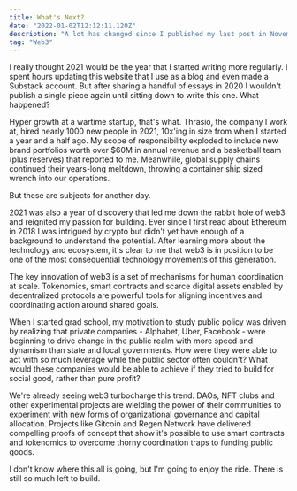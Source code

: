 ```yaml
---
title: What's Next?
date: "2022-01-02T12:12:11.120Z"
description: "A lot has changed since I published my last post in November, 2020. Some reflections on the last year and where I want to focus my time and effort from now on."
tag: "Web3"
---
```


I really thought 2021 would be the year that I started writing more regularly. I spent hours updating this website that I use as a blog and even made a Substack account. But after sharing a handful of essays in 2020 I wouldn't publish a single piece again until sitting down to write this one. What happened?

Hyper growth at a wartime startup, that's what. Thrasio, the company I work at, hired nearly 1000 new people in 2021, 10x'ing in size from when I started a year and a half ago. My scope of responsibility exploded to include new brand portfolios worth over $60M in annual revenue and a basketball team (plus reserves) that reported to me. Meanwhile, global supply chains continued their years-long meltdown, throwing a container ship sized wrench into our operations. 

But these are subjects for another day. 

2021 was also a year of discovery that led me down the rabbit hole of web3 and reignited my passion for building. Ever since I first read about Ethereum in 2018 I was intrigued by crypto but didn't yet have enough of a background to understand the potential. After learning more about the technology and ecosystem, it's clear to me that web3 is in position to be one of the most consequential technology movements of this generation.

The key innovation of web3 is a set of mechanisms for human coordination at scale. Tokenomics, smart contracts and scarce digital assets enabled by decentralized protocols are powerful tools for aligning incentives and coordinating action around shared goals. 

When I started grad school, my motivation to study public policy was driven by realizing that private companies - Alphabet, Uber, Facebook - were beginning to drive change in the public realm with more speed and dynamism than state and local governments. How were they were able to act with so much leverage while the public sector often couldn't?  What would these companies would be able to achieve if they tried to build for social good, rather than pure profit?

We're already seeing web3 turbocharge this trend. DAOs, NFT clubs and other experimental projects are wielding the power of their communities to experiment with new forms of organizational governance and capital allocation. Projects like Gitcoin and Regen Network have delivered compelling proofs of concept that show it's possible to use smart contracts and tokenomics to overcome thorny coordination traps to funding public goods.

I don't know where this all is going, but I'm going to enjoy the ride. There is still so much left to build.